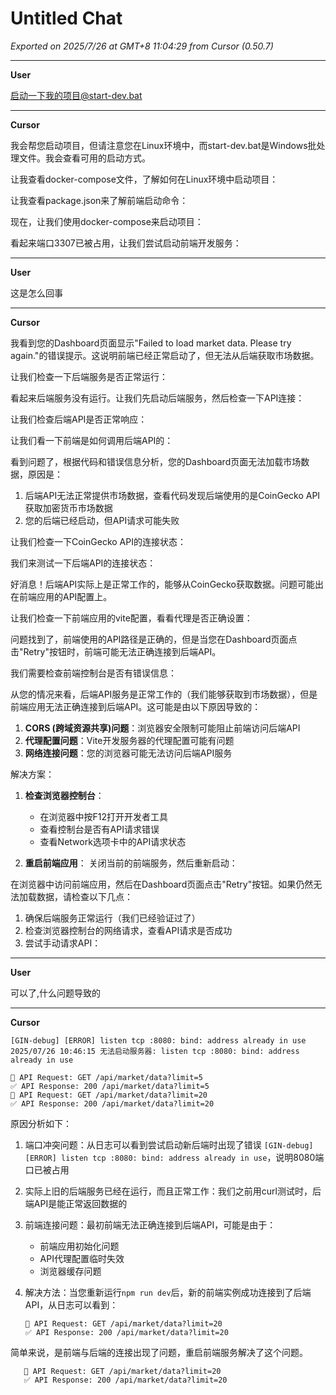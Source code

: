 # Untitled Chat
_Exported on 2025/7/26 at GMT+8 11:04:29 from Cursor (0.50.7)_

---

**User**

启动一下我的项目@start-dev.bat 

---

**Cursor**

我会帮您启动项目，但请注意您在Linux环境中，而start-dev.bat是Windows批处理文件。我会查看可用的启动方式。

让我查看docker-compose文件，了解如何在Linux环境中启动项目：

让我查看package.json来了解前端启动命令：

现在，让我们使用docker-compose来启动项目：

看起来端口3307已被占用，让我们尝试启动前端开发服务：

---

**User**

这是怎么回事

---

**Cursor**

我看到您的Dashboard页面显示"Failed to load market data. Please try again."的错误提示。这说明前端已经正常启动了，但无法从后端获取市场数据。

让我们检查一下后端服务是否正常运行：

看起来后端服务没有运行。让我们先启动后端服务，然后检查一下API连接：

让我们检查后端API是否正常响应：

让我们看一下前端是如何调用后端API的：

<no message>

看到问题了，根据代码和错误信息分析，您的Dashboard页面无法加载市场数据，原因是：

1. 后端API无法正常提供市场数据，查看代码发现后端使用的是CoinGecko API获取加密货币市场数据
2. 您的后端已经启动，但API请求可能失败

让我们检查一下CoinGecko API的连接状态：

我们来测试一下后端API的连接状态：

好消息！后端API实际上是正常工作的，能够从CoinGecko获取数据。问题可能出在前端应用的API配置上。

让我们检查一下前端应用的vite配置，看看代理是否正确设置：

问题找到了，前端使用的API路径是正确的，但是当您在Dashboard页面点击"Retry"按钮时，前端可能无法正确连接到后端API。

我们需要检查前端控制台是否有错误信息：

从您的情况来看，后端API服务是正常工作的（我们能够获取到市场数据），但是前端应用无法正确连接到后端API。这可能是由以下原因导致的：

1. **CORS (跨域资源共享)问题**：浏览器安全限制可能阻止前端访问后端API
2. **代理配置问题**：Vite开发服务器的代理配置可能有问题
3. **网络连接问题**：您的浏览器可能无法访问后端API服务

解决方案：

1. **检查浏览器控制台**：
   - 在浏览器中按F12打开开发者工具
   - 查看控制台是否有API请求错误
   - 查看Network选项卡中的API请求状态

2. **重启前端应用**：
   关闭当前的前端服务，然后重新启动：

在浏览器中访问前端应用，然后在Dashboard页面点击"Retry"按钮。如果仍然无法加载数据，请检查以下几点：

1. 确保后端服务正常运行（我们已经验证过了）
2. 检查浏览器控制台的网络请求，查看API请求是否成功
3. 尝试手动请求API：

---

**User**

可以了,什么问题导致的

---

**Cursor**

```plaintext
[GIN-debug] [ERROR] listen tcp :8080: bind: address already in use
2025/07/26 10:46:15 无法启动服务器: listen tcp :8080: bind: address already in use
```

```plaintext
🔄 API Request: GET /api/market/data?limit=5
✅ API Response: 200 /api/market/data?limit=5
🔄 API Request: GET /api/market/data?limit=20
✅ API Response: 200 /api/market/data?limit=20
```

原因分析如下：

1. 端口冲突问题：从日志可以看到尝试启动新后端时出现了错误 `[GIN-debug] [ERROR] listen tcp :8080: bind: address already in use`，说明8080端口已被占用

2. 实际上旧的后端服务已经在运行，而且正常工作：我们之前用curl测试时，后端API是能正常返回数据的

3. 前端连接问题：最初前端无法正确连接到后端API，可能是由于：
   - 前端应用初始化问题
   - API代理配置临时失效
   - 浏览器缓存问题

4. 解决方法：当您重新运行`npm run dev`后，新的前端实例成功连接到了后端API，从日志可以看到：
   ```
   🔄 API Request: GET /api/market/data?limit=20
   ✅ API Response: 200 /api/market/data?limit=20
   ```

简单来说，是前端与后端的连接出现了问题，重启前端服务解决了这个问题。

```plaintext
   🔄 API Request: GET /api/market/data?limit=20
   ✅ API Response: 200 /api/market/data?limit=20
```

